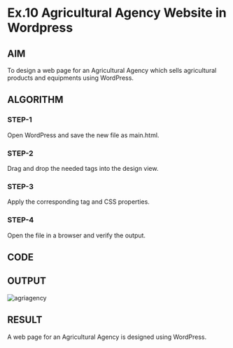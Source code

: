 # Ex.10 Agricultural Agency Website in Wordpress 
## AIM
  To design a web page for an Agricultural Agency which sells agricultural products and equipments using WordPress.

## ALGORITHM
### STEP-1
  Open WordPress and save the new file as main.html.

### STEP-2
  Drag and drop the needed tags into the design view.

### STEP-3
  Apply the corresponding tag and CSS properties.

### STEP-4
  Open the file in a browser and verify the output.
  
## CODE


## OUTPUT
![agriagency](https://github.com/SrimathiJeyalakshmi/EX10_Web-Design/assets/127816530/d05546fe-ddab-4cfa-b2eb-9c241fa19549)


## RESULT
  A web page for an Agricultural Agency is designed using WordPress.
